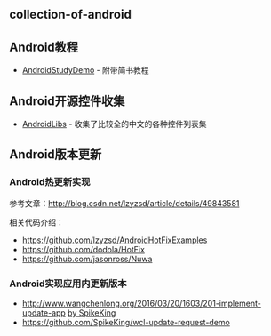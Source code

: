 collection-of-android
---------------------

## Android教程

* [AndroidStudyDemo](https://github.com/DIY-green/AndroidStudyDemo) - 附带简书教程

## Android开源控件收集

* [AndroidLibs](https://github.com/XXApple/AndroidLibs) - 收集了比较全的中文的各种控件列表集

## Android版本更新

### Android热更新实现

参考文章：http://blog.csdn.net/lzyzsd/article/details/49843581

相关代码介绍：

* https://github.com/lzyzsd/AndroidHotFixExamples
* https://github.com/dodola/HotFix
* https://github.com/jasonross/Nuwa

### Android实现应用内更新版本

* http://www.wangchenlong.org/2016/03/20/1603/201-implement-update-app [by SpikeKing](https://github.com/SpikeKing)
* https://github.com/SpikeKing/wcl-update-request-demo
